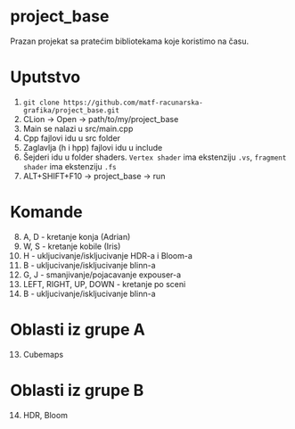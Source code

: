 # project_base
Prazan projekat sa pratećim bibliotekama koje koristimo na času. 

# Uputstvo
1. `git clone https://github.com/matf-racunarska-grafika/project_base.git`
2. CLion -> Open -> path/to/my/project_base
3. Main se nalazi u src/main.cpp
4. Cpp fajlovi idu u src folder
5. Zaglavlja (h i hpp) fajlovi idu u include
6. Šejderi idu u folder shaders. `Vertex shader` ima ekstenziju `.vs`, `fragment shader` ima ekstenziju `.fs`
7. ALT+SHIFT+F10 -> project_base -> run

# Komande 
8. A, D - kretanje konja (Adrian)
9. W, S - kretanje kobile (Iris)
9. H - ukljucivanje/iskljucivanje HDR-a i Bloom-a
10. B - ukljucivanje/iskljucivanje blinn-a
10. G, J - smanjivanje/pojacavanje expouser-a
11. LEFT, RIGHT, UP, DOWN - kretanje po sceni
12. B - ukljucivanje/iskljucivanje blinn-a

# Oblasti iz grupe A
13. Cubemaps

# Oblasti iz grupe B
14. HDR, Bloom


